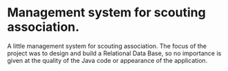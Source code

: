 # Management system for scouting association.
A little management system for scouting association.
The focus of the project was to design and build a Relational Data Base, so no importance is given at the quality of the Java code or appearance of the application.
